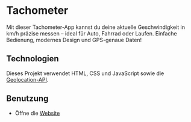 # Tachometer
Mit dieser Tachometer-App kannst du deine aktuelle Geschwindigkeit in km/h präzise messen – ideal für Auto, Fahrrad oder Laufen. Einfache Bedienung, modernes Design und GPS-genaue Daten!
## Technologien
Dieses Projekt verwendet HTML, CSS und JavaScript sowie die [Geolocation-API](https://developer.mozilla.org/en-US/docs/Web/API/Geolocation_API).
## Benutzung
- Öffne die [Website](https://nils-programmierer.github.io/Tachometer/)
